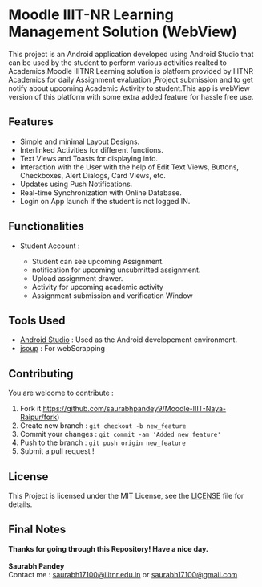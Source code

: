 # Moodle IIIT-NR Learning Management Solution (WebView)

This project is an Android application developed using Android Studio that can be used by the student to perform various activities realted to Academics.Moodle IIITNR Learning solution is platform provided by IIITNR Academics for daily Assignment evaluation ,Project submission and to get notify about upcoming Academic Activity to student.This app is webView version of this platform with some extra added feature for hassle free use.

## Features
* Simple and minimal Layout Designs.
* Interlinked Activities for different functions.
* Text Views and Toasts for displaying info.
* Interaction with the User with the help of Edit Text Views, Buttons, Checkboxes, Alert Dialogs, Card Views, etc.
* Updates using Push Notifications.
* Real-time Synchronization with Online Database.
* Login on App launch if the student is not logged IN.

## Functionalities
* Student Account :

  * Student can see upcoming Assignment.
  * notification for upcoming unsubmitted assignment.
  * Upload assignment drawer.
  * Activity for upcoming academic activity
  * Assignment submission and verification Window
  

<!-- ## Screenshots -->

<!-- |![](Screenshots/Log_In_Page.png)|![](Screenshots/User_Registration_Page.png)|![](Screenshots/Admin_Registration_Page.png)|
|:---:|:---:|:---:|
|**Log In Page**|**User Registration Page**|**Admin Registration Page**|

|![](Screenshots/User_Home_Page.png)|![](Screenshots/Admin_Home_Page.png)|![](Screenshots/Add_Book_Page.png)|
|:---:|:---:|:---:|
|**User Home Page**|**Admin Home Page**|**Add Book Page**|

|![](Screenshots/Remove_Book_Page.png)|![](Screenshots/Update_Book_Page.png)|![](Screenshots/Issue_Book_Page.png)|
|:---:|:---:|:---:|
|**Remove Book Page**|**Update Book Page**|**Issue Book Page**|

|![](Screenshots/Return_Book_Page.png)|![](Screenshots/Reissue_Book_Page.png)|![](Screenshots/Collect_Fine_Page.png)|
|:---:|:---:|:---:|
|**Return Book Page**|**Reissue Book Page**|**Collect Fine Page**|

|![](Screenshots/Collect_Fine_Confirmation_Page.png)|![](Screenshots/Search_Book_Page.png)|![](Screenshots/Search_Book_Results.png)|
|:---:|:---:|:---:|
|**Collect Fine Confirmation**|**Search Book Page**|**Search Book Results**|

|![](Screenshots/See_Issued_Books_Page.png)|![](Screenshots/User_Reissue_Book_Page.png)|![](Screenshots/New_Book_Added_Notification.png)|
|:---:|:---:|:---:|
|**See Issued Books Page**|**User Reissue Book Page**|**New Book Added Notification**| -->

<!-- |<img src=Screenshots/Deadline_Approaching_Notification.png width="267">|<img src=Screenshots/Fine_Increased_Notification.png width="267">|
|:---:|:---:|
|**Deadline Approaching Notification**|**Fine Increased Notification**| -->

## Tools Used
* [Android Studio](https://developer.android.com/studio) : Used as the Android developement environment.
* [jsoup](https://jsoup.org/) : For webScrapping

## Contributing
You are welcome to contribute :

1. Fork it https://github.com/saurabhpandey9/Moodle-IIIT-Naya-Raipur/fork)
2. Create new branch : `git checkout -b new_feature`
3. Commit your changes : `git commit -am 'Added new_feature'`
4. Push to the branch : `git push origin new_feature`
5. Submit a pull request !

## License
This Project is licensed under the MIT License, see the [LICENSE](LICENSE) file for details.

## Final Notes
**Thanks for going through this Repository! Have a nice day.**</br>
</br>**Saurabh Pandey**</br> 
Contact me : saurabh17100@iiitnr.edu.in or saurabh17100@gmail.com